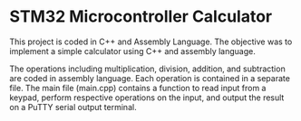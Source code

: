 # STM32 Microcontroller Calculator

This project is coded in C++ and Assembly Language. The objective was to implement a simple calculator using C++ and assembly language. 

The operations including multiplication, division, addition, and subtraction are coded in assembly language. Each operation is contained in a separate file. The main file (main.cpp) contains a function to read input from a keypad, perform respective operations on the input, and output the result on a PuTTY serial output terminal.
